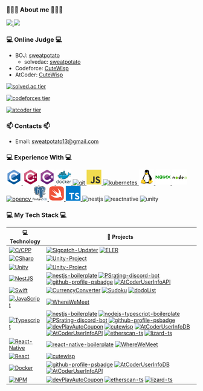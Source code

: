 ### 👨🏻‍💻 About me 👨🏻‍💻

<a href="https://github.com/sweatpotato13">
  <img height="180em" src="https://github-readme-stats.vercel.app/api?username=sweatpotato13&theme=buefy&show_icons=true&theme=dark" />
  <img height="180em" src="https://github-readme-stats.vercel.app/api/top-langs/?username=sweatpotato13&theme=buefy&layout=compact&theme=dark" />
</a>


### 💻 Online Judge 💻

* BOJ: [sweatpotato](https://www.acmicpc.net/user/sweatpotato)
  * solvedac: [sweatpotato](https://solved.ac/profile/sweatpotato)
* Codeforce: [CuteWisp](https://codeforces.com/profile/CuteWisp)
* AtCoder: [CuteWisp](https://atcoder.jp/users/CuteWisp)

  
[![solved.ac tier](http://mazassumnida.wtf/api/v2/generate_badge?boj=sweatpotato)](https://solved.ac/sweatpotato)

[![codeforces tier](https://api.cutewisp.com/cf/CuteWisp)](https://codeforces.com/profile/CuteWisp)

[![atcoder tier](https://api.cutewisp.com/ac/CuteWisp)](https://atcoder.jp/users/CuteWisp)

### 📫 Contacts 📫

* Email: sweatpotato13@gmail.com

### 💻 Experience With 💻
<p align="left"> <a href="https://www.cprogramming.com/" target="_blank"> <img src="https://raw.githubusercontent.com/devicons/devicon/master/icons/c/c-original.svg" alt="c" width="40" height="40"/> </a> <a href="https://www.w3schools.com/cpp/" target="_blank"> <img src="https://raw.githubusercontent.com/devicons/devicon/master/icons/cplusplus/cplusplus-original.svg" alt="cplusplus" width="40" height="40"/> </a> <a href="https://www.w3schools.com/cs/" target="_blank"> <img src="https://raw.githubusercontent.com/devicons/devicon/master/icons/csharp/csharp-original.svg" alt="csharp" width="40" height="40"/> </a> <a href="https://www.docker.com/" target="_blank"> <img src="https://raw.githubusercontent.com/devicons/devicon/master/icons/docker/docker-original-wordmark.svg" alt="docker" width="40" height="40"/> </a> <a href="https://git-scm.com/" target="_blank"> <img src="https://www.vectorlogo.zone/logos/git-scm/git-scm-icon.svg" alt="git" width="40" height="40"/> </a> <a href="https://developer.mozilla.org/en-US/docs/Web/JavaScript" target="_blank"> <img src="https://raw.githubusercontent.com/devicons/devicon/master/icons/javascript/javascript-original.svg" alt="javascript" width="40" height="40"/> </a> <a href="https://kubernetes.io" target="_blank"> <img src="https://www.vectorlogo.zone/logos/kubernetes/kubernetes-icon.svg" alt="kubernetes" width="40" height="40"/> </a> <a href="https://www.linux.org/" target="_blank"> <img src="https://raw.githubusercontent.com/devicons/devicon/master/icons/linux/linux-original.svg" alt="linux" width="40" height="40"/> </a> <a href="https://www.nginx.com" target="_blank"> <img src="https://raw.githubusercontent.com/devicons/devicon/master/icons/nginx/nginx-original.svg" alt="nginx" width="40" height="40"/> </a> <a href="https://nodejs.org" target="_blank"> <img src="https://raw.githubusercontent.com/devicons/devicon/master/icons/nodejs/nodejs-original-wordmark.svg" alt="nodejs" width="40" height="40"/> </a> <a href="https://opencv.org/" target="_blank"> <img src="https://www.vectorlogo.zone/logos/opencv/opencv-icon.svg" alt="opencv" width="40" height="40"/> </a> <a href="https://www.postgresql.org" target="_blank"> <img src="https://raw.githubusercontent.com/devicons/devicon/master/icons/postgresql/postgresql-original-wordmark.svg" alt="postgresql" width="40" height="40"/> </a> <a href="https://developer.apple.com/swift/" target="_blank"> <img src="https://raw.githubusercontent.com/devicons/devicon/master/icons/swift/swift-original.svg" alt="swift" width="40" height="40"/> </a> <a href="https://www.typescriptlang.org/" target="_blank"> <img src="https://raw.githubusercontent.com/devicons/devicon/master/icons/typescript/typescript-original.svg" alt="typescript" width="40" height="40"/> </a> 
  <img src="https://api.iconify.design/logos-nestjs.svg" alt="nestjs" width="40" height="40"/> 
  <img src="https://api.iconify.design/logos:react.svg" alt="reactnative" width="40" height="40"/> 
  <img src="https://api.iconify.design/logos:unity.svg" alt="unity" width="40" height="40"/> </p>

### 💻 My Tech Stack 💻
<!-- START OF PROFILE STACK, DO NOT REMOVE -->
| 💻 **Technology** | 🚀 **Projects** |
| - | - |
| [![C/CPP](https://img.shields.io/static/v1?label=&message=C/CPP&color=00599C&logo=c%2B%2B&logoColor=FFFFFF)](https://www.cplusplus.com/) | [![Sigpatch-Updater](https://img.shields.io/static/v1?label=&message=Sigpatch-Updater&color=000605&logo=github&logoColor=FFFFFF&labelColor=000605)](https://github.com/sweatpotato13/Sigpatch-Updater) [![ELER](https://img.shields.io/static/v1?label=&message=ELER&color=000605&logo=github&logoColor=FFFFFF&labelColor=000605)](https://github.com/sweatpotato13/ELER) |
| [![CSharp](https://img.shields.io/static/v1?label=&message=CSharp&color=23911F&logo=c%23&logoColor=FFFFFF)](https://docs.microsoft.com/ko-kr/dotnet/csharp/) | [![Unity-Project](https://img.shields.io/static/v1?label=&message=Unity-Project&color=000605&logo=github&logoColor=FFFFFF&labelColor=000605)](https://github.com/sweatpotato13/Unity-Project) |
| [![Unity](https://img.shields.io/static/v1?label=&message=Unity&color=0A0A0A&logo=unity&logoColor=FFFFFF)](https://unity.com/) | [![Unity-Project](https://img.shields.io/static/v1?label=&message=Unity-Project&color=000605&logo=github&logoColor=FFFFFF&labelColor=000605)](https://github.com/sweatpotato13/Unity-Project) |
| [![NestJS](https://img.shields.io/static/v1?label=&message=NestJS&color=E0234E&logo=nestjs&logoColor=FFFFFF)](https://nestjs.com/) | [![nestjs-boilerplate](https://img.shields.io/static/v1?label=&message=nestjs-boilerplate&color=000605&logo=github&logoColor=FFFFFF&labelColor=000605)](https://github.com/sweatpotato13/nestjs-boilerplate) [![PSrating-discord-bot](https://img.shields.io/static/v1?label=&message=PSrating-discord-bot&color=000605&logo=github&logoColor=FFFFFF&labelColor=000605)](https://github.com/sweatpotato13/PSrating-discord-bot) [![github-profile-psbadge](https://img.shields.io/static/v1?label=&message=github-profile-psbadge&color=000605&logo=github&logoColor=FFFFFF&labelColor=000605)](https://github.com/sweatpotato13/github-profile-psbadge) [![AtCoderUserInfoAPI](https://img.shields.io/static/v1?label=&message=AtCoderUserInfoAPI&color=000605&logo=github&logoColor=FFFFFF&labelColor=000605)](https://github.com/sweatpotato13/AtCoderUserInfoAPI) |
| [![Swift](https://img.shields.io/static/v1?label=&message=Swift&color=E45530&logo=swift&logoColor=FFFFFF)](https://swift.org/) | [![CurrencyConverter](https://img.shields.io/static/v1?label=&message=CurrencyConverter&color=000605&logo=github&logoColor=FFFFFF&labelColor=000605)](https://github.com/sweatpotato13/CurrencyConverter) [![Sudoku](https://img.shields.io/static/v1?label=&message=Sudoku&color=000605&logo=github&logoColor=FFFFFF&labelColor=000605)](https://github.com/sweatpotato13/Sudoku) [![dodoList](https://img.shields.io/static/v1?label=&message=dodoList&color=000605&logo=github&logoColor=FFFFFF&labelColor=000605)](https://github.com/sweatpotato13/dodoList) |
| [![JavaScript](https://img.shields.io/static/v1?label=&message=JavaScript&color=F1E05A&logo=javascript&logoColor=FFFFFF)](https://www.javascript.com/) | [![WhereWeMeet](https://img.shields.io/static/v1?label=&message=WhereWeMeet&color=000605&logo=github&logoColor=FFFFFF&labelColor=000605)](https://github.com/sweatpotato13/WhereWeMeet) |
| [![Typescript](https://img.shields.io/static/v1?label=&message=Typescript&color=3178C6&logo=typescript&logoColor=FFFFFF)](https://www.typescriptlang.org/) | [![nestjs-boilerplate](https://img.shields.io/static/v1?label=&message=nestjs-boilerplate&color=000605&logo=github&logoColor=FFFFFF&labelColor=000605)](https://github.com/sweatpotato13/nestjs-boilerplate) [![nodejs-typescript-boilerplate](https://img.shields.io/static/v1?label=&message=nodejs-typescript-boilerplate&color=000605&logo=github&logoColor=FFFFFF&labelColor=000605)](https://github.com/sweatpotato13/nodejs-typescript-boilerplate) [![PSrating-discord-bot](https://img.shields.io/static/v1?label=&message=PSrating-discord-bot&color=000605&logo=github&logoColor=FFFFFF&labelColor=000605)](https://github.com/sweatpotato13/PSrating-discord-bot) [![github-profile-psbadge](https://img.shields.io/static/v1?label=&message=github-profile-psbadge&color=000605&logo=github&logoColor=FFFFFF&labelColor=000605)](https://github.com/sweatpotato13/github-profile-psbadge) [![devPlayAutoCoupon](https://img.shields.io/static/v1?label=&message=devPlayAutoCoupon&color=000605&logo=github&logoColor=FFFFFF&labelColor=000605)](https://github.com/sweatpotato13/devPlayAutoCoupon) [![cutewisp](https://img.shields.io/static/v1?label=&message=cutewisp&color=000605&logo=github&logoColor=FFFFFF&labelColor=000605)](https://github.com/sweatpotato13/cutewisp) [![AtCoderUserInfoDB](https://img.shields.io/static/v1?label=&message=AtCoderUserInfoDB&color=000605&logo=github&logoColor=FFFFFF&labelColor=000605)](https://github.com/sweatpotato13/AtCoderUserInfoDB) [![AtCoderUserInfoAPI](https://img.shields.io/static/v1?label=&message=AtCoderUserInfoAPI&color=000605&logo=github&logoColor=FFFFFF&labelColor=000605)](https://github.com/sweatpotato13/AtCoderUserInfoAPI) [![etherscan-ts](https://img.shields.io/static/v1?label=&message=etherscan-ts&color=000605&logo=github&logoColor=FFFFFF&labelColor=000605)](https://github.com/sweatpotato13/etherscan-ts) [![lizard-ts](https://img.shields.io/static/v1?label=&message=lizard-ts&color=000605&logo=github&logoColor=FFFFFF&labelColor=000605)](https://github.com/sweatpotato13/lizard-ts) |
| [![React-Native](https://img.shields.io/static/v1?label=&message=React-Native&color=61DAFB&logo=react&logoColor=FFFFFF)](https://reactnative.dev/) | [![react-native-boilerplate](https://img.shields.io/static/v1?label=&message=react-native-boilerplate&color=000605&logo=github&logoColor=FFFFFF&labelColor=000605)](https://github.com/sweatpotato13/react-native-boilerplate) [![WhereWeMeet](https://img.shields.io/static/v1?label=&message=WhereWeMeet&color=000605&logo=github&logoColor=FFFFFF&labelColor=000605)](https://github.com/sweatpotato13/WhereWeMeet) |
| [![React](https://img.shields.io/static/v1?label=&message=React&color=61DAFB&logo=react&logoColor=FFFFFF)](https://ko.reactjs.org/) | [![cutewisp](https://img.shields.io/static/v1?label=&message=cutewisp&color=000605&logo=github&logoColor=FFFFFF&labelColor=000605)](https://github.com/sweatpotato13/cutewisp) |
| [![Docker](https://img.shields.io/static/v1?label=&message=Docker&color=4FA1EF&logo=docker&logoColor=FFFFFF)](https://www.docker.com/) | [![github-profile-psbadge](https://img.shields.io/static/v1?label=&message=github-profile-psbadge&color=000605&logo=github&logoColor=FFFFFF&labelColor=000605)](https://github.com/sweatpotato13/github-profile-psbadge) [![AtCoderUserInfoDB](https://img.shields.io/static/v1?label=&message=AtCoderUserInfoDB&color=000605&logo=github&logoColor=FFFFFF&labelColor=000605)](https://github.com/sweatpotato13/AtCoderUserInfoDB) [![AtCoderUserInfoAPI](https://img.shields.io/static/v1?label=&message=AtCoderUserInfoAPI&color=000605&logo=github&logoColor=FFFFFF&labelColor=000605)](https://github.com/sweatpotato13/AtCoderUserInfoAPI) |
| [![NPM](https://img.shields.io/static/v1?label=&message=NPM&color=CB3837&logo=npm&logoColor=FFFFFF)](https://www.npmjs.com/) | [![devPlayAutoCoupon](https://img.shields.io/static/v1?label=&message=devPlayAutoCoupon&color=000605&logo=github&logoColor=FFFFFF&labelColor=000605)](https://github.com/sweatpotato13/devPlayAutoCoupon) [![etherscan-ts](https://img.shields.io/static/v1?label=&message=etherscan-ts&color=000605&logo=github&logoColor=FFFFFF&labelColor=000605)](https://github.com/sweatpotato13/etherscan-ts) [![lizard-ts](https://img.shields.io/static/v1?label=&message=lizard-ts&color=000605&logo=github&logoColor=FFFFFF&labelColor=000605)](https://github.com/sweatpotato13/lizard-ts) |
